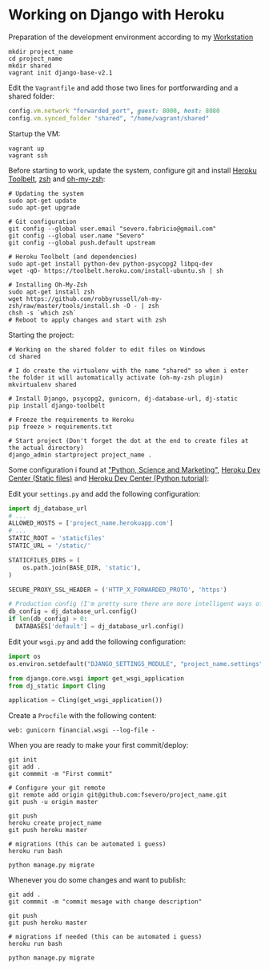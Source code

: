 # Working on Django with Heroku

Preparation of the development environment according to my [Workstation](worstation.md)

```shell
mkdir project_name
cd project_name
mkdir shared
vagrant init django-base-v2.1
```

Edit the `Vagrantfile` and add those two lines for portforwarding and a shared folder:

```ruby
config.vm.network "forwarded_port", guest: 8000, host: 8080
config.vm.synced_folder "shared", "/home/vagrant/shared"
```

Startup the VM:

```shell
vagrant up
vagrant ssh
```

Before starting to work, update the system, configure git and install [Heroku Toolbelt](https://toolbelt.heroku.com/), [zsh](http://www.zsh.org/) and [oh-my-zsh](http://ohmyz.sh/):

```shell
# Updating the system
sudo apt-get update
sudo apt-get upgrade

# Git configuration
git config --global user.email "severo.fabricio@gmail.com"
git config --global user.name "Severo"
git config --global push.default upstream

# Heroku Toolbelt (and dependencies)
sudo apt-get install python-dev python-psycopg2 libpq-dev
wget -qO- https://toolbelt.heroku.com/install-ubuntu.sh | sh

# Installing Oh-My-Zsh
sudo apt-get install zsh
wget https://github.com/robbyrussell/oh-my-zsh/raw/master/tools/install.sh -O - | zsh
chsh -s `which zsh`
# Reboot to apply changes and start with zsh
```

Starting the project:

```shell
# Working on the shared folder to edit files on Windows
cd shared

# I do create the virtualenv with the name "shared" so when i enter the folder it will automatically activate (oh-my-zsh plugin)
mkvirtualenv shared

# Install Django, psycopg2, gunicorn, dj-database-url, dj-static
pip install django-toolbelt

# Freeze the requirements to Heroku
pip freeze > requirements.txt

# Start project (Don't forget the dot at the end to create files at the actual directory)
django_admin startproject project_name .
```

Some configuration i found at
["Python, Science and Marketing"](http://www.marinamele.com/2013/12/how-to-set-django-app-on-heroku-part-i.html),
[Heroku Dev Center (Static files)](https://devcenter.heroku.com/articles/django-assets)
and [Heroku Dev Center (Python tutorial)](https://devcenter.heroku.com/articles/getting-started-with-python#provision-a-database):

Edit your `settings.py` and add the following configuration:

```python
import dj_database_url
# ...
ALLOWED_HOSTS = ['project_name.herokuapp.com']
# ...
STATIC_ROOT = 'staticfiles'
STATIC_URL = '/static/'

STATICFILES_DIRS = (
    os.path.join(BASE_DIR, 'static'),
)

SECURE_PROXY_SSL_HEADER = ('HTTP_X_FORWARDED_PROTO', 'https')

# Production config (I'm pretty sure there are more intelligent ways of doing that)
db_config = dj_database_url.config()
if len(db_config) > 0:
  DATABASES['default'] = dj_database_url.config()
```

Edit your `wsgi.py` and add the following configuration:

```python
import os
os.environ.setdefault("DJANGO_SETTINGS_MODULE", "project_name.settings")

from django.core.wsgi import get_wsgi_application
from dj_static import Cling

application = Cling(get_wsgi_application())
```

Create a `Procfile` with the following content:
```shell
web: gunicorn financial.wsgi --log-file -
```

When you are ready to make your first commit/deploy:

```shell
git init
git add .
git commmit -m "First commit"

# Configure your git remote
git remote add origin git@github.com:fsevero/project_name.git
git push -u origin master

git push
heroku create project_name
git push heroku master

# migrations (this can be automated i guess)
heroku run bash

python manage.py migrate
```

Whenever you do some changes and want to publish:

```shell
git add .
git commmit -m "commit mesage with change description"

git push
git push heroku master

# migrations if needed (this can be automated i guess)
heroku run bash

python manage.py migrate
```
